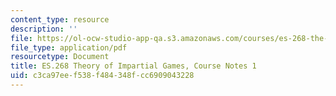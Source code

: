 ```yaml
---
content_type: resource
description: ''
file: https://ol-ocw-studio-app-qa.s3.amazonaws.com/courses/es-268-the-mathematics-in-toys-and-games-spring-2010/c3ca97eef538f484348fcc6909043228_MITES_268S10_Ses1_theory.pdf
file_type: application/pdf
resourcetype: Document
title: ES.268 Theory of Impartial Games, Course Notes 1
uid: c3ca97ee-f538-f484-348f-cc6909043228
---
```

